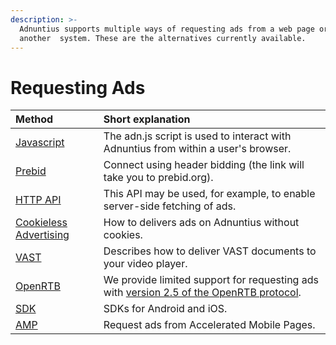 ```yaml
---
description: >-
  Adnuntius supports multiple ways of requesting ads from a web page or from
  another  system. These are the alternatives currently available.
---
```


# Requesting Ads

| Method | Short explanation |
| :--- | :--- |
| [Javascript](intro/) | The adn.js script is used to interact with Adnuntius from within a user's browser. |
| [Prebid](https://docs.prebid.org/dev-docs/bidders.html#adnuntius) | Connect using header bidding \(the link will take you to prebid.org\). |
| [HTTP API](http-api.md) | This API may be used, for example, to enable server-side fetching of ads. |
| [Cookieless Advertising](cookieless-advertising.md) | How to delivers ads on Adnuntius without cookies. |
| [VAST](vast-2.0.md) | Describes how to deliver VAST documents to your video player. |
| [OpenRTB](open-rtb.md) | We provide limited support for requesting ads with [version 2.5 of the OpenRTB protocol](https://www.iab.com/wp-content/uploads/2016/03/OpenRTB-API-Specification-Version-2-5-FINAL.pdf). |
| [SDK](https://github.com/Adnuntius) | SDKs for Android and iOS. |
| [AMP](https://adnuntius.github.io/examples/amp.html) | Request ads from Accelerated Mobile Pages. |

